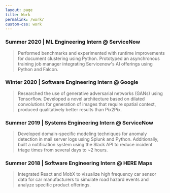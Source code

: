```yaml
---
layout: page
title: Work
permalink: /work/
custom-css: work
---
```

### <span class="orange">Summer 2020</span> | ML Engineering Intern @ ServiceNow
>Performed benchmarks and experimented with runtime improvements for document clustering using Python.
>Prototyped an asynchronous training job manager integrating Servicenow's AI offerings using Python and Falcon.

### <span class="orange">Winter 2020</span> | Software Engineering Intern @ Google
>Researched the use of generative adversarial networks (GANs) using Tensorflow. Developed a novel architecture based on dilated convolutions for generation of images that require spatial context, produced qualitatively better results than Pix2Pix.

### <span class="orange">Summer 2019</span> | Systems Engineering Intern @ ServiceNow
>Developed domain-specific modeling techniques for anomaly detection in mail
>server logs using Splunk and Python. Additionally, built a notification system using the Slack API to reduce incident triage times from several days to ~2 hours.

### <span class="orange">Summer 2018</span> | Software Engineering Intern @ HERE Maps
>Integrated React and MobX to visualize high frequency car sensor data for car manufacturers to simulate road hazard events and analyze specific product offerings.
